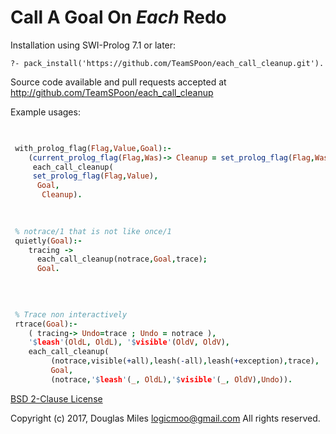 # Call A Goal On *Each* Redo


 Installation using SWI-Prolog 7.1 or later:

   `?- pack_install('https://github.com/TeamSPoon/each_call_cleanup.git').`



Source code available and pull requests accepted at
http://github.com/TeamSPoon/each_call_cleanup

Example usages: 

```prolog

 
 with_prolog_flag(Flag,Value,Goal):- 
    (current_prolog_flag(Flag,Was)-> Cleanup = set_prolog_flag(Flag,Was); true),
     each_call_cleanup( 
	 set_prolog_flag(Flag,Value), 
	  Goal, 
	   Cleanup). 
 
 

 % notrace/1 that is not like once/1 
 quietly(Goal):- 
    tracing ->
      each_call_cleanup(notrace,Goal,trace);
      Goal.
    
            
 

 % Trace non interactively 
 rtrace(Goal):- 
    ( tracing-> Undo=trace ; Undo = notrace ), 
    '$leash'(OldL, OldL), '$visible'(OldV, OldV), 
    each_call_cleanup( 
         (notrace,visible(+all),leash(-all),leash(+exception),trace), 
         Goal,
         (notrace,'$leash'(_, OldL),'$visible'(_, OldV),Undo)).


```

[BSD 2-Clause License](LICENSE.md)

Copyright (c) 2017, 
Douglas Miles <logicmoo@gmail.com>
All rights reserved.

